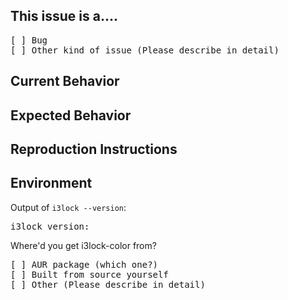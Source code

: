 <!--
PLEASE HELP US PROCESS GITHUB ISSUES FASTER BY PROVIDING THE FOLLOWING INFORMATION.
-->

## This issue is a....
<!-- Please check one of the following options with "x" -->
<pre>
[ ] Bug
[ ] Other kind of issue (Please describe in detail)
</pre>

## Current Behavior
<!-- Describe the current behavior -->

## Expected Behavior
<!-- Describe the desired behavior you expect after mitigation of the issue -->

## Reproduction Instructions
<!--
For bug reports, please provide detailed instructions on how the bug can be reproduced.
For other kinds of issues, you can remove this section, or add any aditional info here.
-->

## Environment
Output of `i3lock --version`:
<pre>
i3lock version: 
</pre>

Where'd you get i3lock-color from?
<!-- Please check one of the following options with "x" -->
<pre>
[ ] AUR package (which one?)
[ ] Built from source yourself
[ ] Other (Please describe in detail)
</pre>
